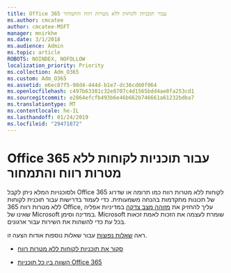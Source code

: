 ```yaml
---
title: Office 365 עבור תוכניות לקוחות ללא מטרות רווח והתמחור
ms.author: cmcatee
author: cmcatee-MSFT
manager: mnirkhe
ms.date: 3/1/2018
ms.audience: Admin
ms.topic: article
ROBOTS: NOINDEX, NOFOLLOW
localization_priority: Priority
ms.collection: Adm_O365
ms.custom: Adm_O365
ms.assetid: e6ec87f5-98d4-444d-b1e7-dc36cd60f064
ms.openlocfilehash: c497b63381c32e8707c4d1565bdd4ae8fa253cd1
ms.sourcegitcommit: e2864efcfb493b6e46b662b746661a61232bdba7
ms.translationtype: MT
ms.contentlocale: he-IL
ms.lasthandoff: 01/24/2019
ms.locfileid: "29471872"
---
```

# <a name="office-365-for-nonprofit-plans-and-pricing"></a>Office 365 עבור תוכניות לקוחות ללא מטרות רווח והתמחור

ולסוכנויות המלא ניתן לקבל Office 365 לקוחות ללא מטרות רווח כמו תרומה או שדרוג של תכונות מתקדמות בהנחה משמעותית. כדי לעמוד בדרישות עבור תוכנית לקוחות ללא מטרות רווח 365 Office, עליך להחזיק את [מזוהה מצב צדקה](https://go.microsoft.com/fwlink/p/?LinkID=330253) במדיניות אפליה שאינו של Microsoft במדינה וסימן. Microsoft שומרת לעצמה את הזכות לאמת זכאות בכל עת כדי להשהות את השירות עבור ארגונים. 
  
ראה [שאלות נפוצות](https://products.office.com/en-us/nonprofit/office-365-nonprofit) עבור שאלות נוספות אודות הצעה זו. 
  
- [סקור את תוכניות לקוחות ללא מטרות רווח](https://products.office.com/en-us/nonprofit/office-365-nonprofit-plans-and-pricing?tab=1)
    
- [השווה בין כל תוכניות Office 365](https://products.office.com/en-us/business/compare-more-office-365-for-business-plans)
    

